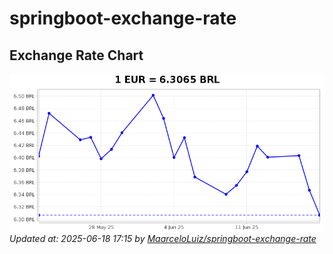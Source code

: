 # springboot-exchange-rate

<!-- EXCHANGE-RATE-START -->
## Exchange Rate Chart

![Exchange Rate Chart](charts/chart.png)*Updated at: 2025-06-18 17:15 by [MaarceloLuiz/springboot-exchange-rate](https://github.com/MaarceloLuiz/springboot-exchange-rate)*


<!-- EXCHANGE-RATE-END -->